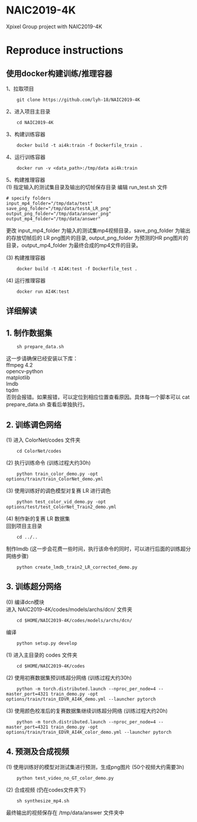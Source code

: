 # NAIC2019-4K
Xpixel Group project with NAIC2019-4K


# Reproduce instructions
## 使用docker构建训练/推理容器
1、拉取项目
```
    git clone https://github.com/lyh-18/NAIC2019-4K
```
2、进入项目主目录
```
    cd NAIC2019-4K
```
3、构建训练容器
```
    docker build -t ai4k:train -f Dockerfile_train .
```
4、运行训练容器
```
    docker run -v <data_path>:/tmp/data ai4k:train
```

5、构建推理容器  
(1) 指定输入的测试集目录及输出的切帧保存目录
编辑 run_test.sh 文件
```
# specify folders
input_mp4_folder="/tmp/data/test"      
save_png_folder="/tmp/data/testA_LR_png"
output_png_folder="/tmp/data/answer_png"
output_mp4_folder="/tmp/data/answer"
```
更改 input_mp4_folder 为输入的测试集mp4视频目录，save_png_folder 为输出的存放切帧后的 LR png图片的目录, output_png_folder 为预测的HR png图片的目录，output_mp4_folder 为最终合成的mp4文件的目录。

(3) 构建推理容器
```
    docker build -t AI4K:test -f Dockerfile_test .
```
(4) 运行推理容器
```
    docker run AI4K:test
```

## 详细解读
## 1. 制作数据集
```
    sh prepare_data.sh
```
这一步请确保已经安装以下库：  
ffmpeg 4.2  
opencv-python  
matplotlib  
lmdb  
tqdm  
否则会报错。如果报错，可以定位到相应位置查看原因。具体每一个脚本可以 cat prepare_data.sh 查看后单独执行。

## 2. 训练调色网络
(1) 进入 ColorNet/codes 文件夹
```
    cd ColorNet/codes
```

(2) 执行训练命令 (训练过程大约30h)
```
    python train_color_demo.py -opt options/train/train_ColorNet_demo.yml
```

(3) 使用训练好的调色模型对复赛 LR 进行调色
```
    python test_color_vid_demo.py -opt options/test/test_ColorNet_Train2_demo.yml
```

(4) 制作新的复赛 LR 数据集  
  回到项目主目录
```
    cd ../..
```
  制作lmdb (这一步会花费一些时间，执行该命令的同时，可以进行后面的训练超分网络步骤)
```
    python create_lmdb_train2_LR_corrected_demo.py
```

## 3. 训练超分网络
(0) 编译dcn模块  
进入 NAIC2019-4K/codes/models/archs/dcn/ 文件夹
```
    cd $HOME/NAIC2019-4K/codes/models/archs/dcn/
```
编译
```
    python setup.py develop
```

(1) 进入主目录的 codes 文件夹
```
    cd $HOME/NAIC2019-4K/codes
```

(2) 使用初赛数据集预训练超分网络 (训练过程大约30h)
```
    python -m torch.distributed.launch --nproc_per_node=4 --master_port=4321 train_demo.py -opt options/train/train_EDVR_AI4K_demo.yml --launcher pytorch
```

(3) 使用颜色校准后的复赛数据集继续训练超分网络 (训练过程大约20h)
```
    python -m torch.distributed.launch --nproc_per_node=4 --master_port=4321 train_demo.py -opt options/train/train_EDVR_AI4K_color_demo.yml --launcher pytorch
```

## 4. 预测及合成视频
(1) 使用训练好的模型对测试集进行预测，生成png图片 (50个视频大约需要3h)
```
    python test_video_no_GT_color_demo.py
```
(2) 合成视频 (仍在codes文件夹下)
```
    sh synthesize_mp4.sh
```
最终输出的视频保存在 /tmp/data/answer 文件夹中
